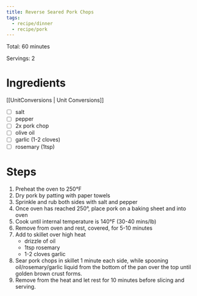 ```yaml
---
title: Reverse Seared Pork Chops
tags:
  - recipe/dinner
  - recipe/pork
---
```


Total: 60 minutes

Servings: 2

# Ingredients

[[UnitConversions | Unit Conversions]]

- [ ] salt
- [ ] pepper
- [ ] 2x pork chop
- [ ] olive oil
- [ ] garlic (1-2 cloves)
- [ ] rosemary (1tsp)

# Steps

1. Preheat the oven to 250°F
2. Dry pork by patting with paper towels
3. Sprinkle and rub both sides with salt and pepper
4. Once oven has reached 250°, place pork on a baking sheet and into oven
5. Cook until internal temperature is 140°F (30-40 mins/lb)
6. Remove from oven and rest, covered, for 5-10 minutes
7. Add to skillet over high heat
   - drizzle of oil
   - 1tsp rosemary
   - 1-2 cloves garlic
8. Sear pork chops in skillet 1 minute each side, while spooning oil/rosemary/garlic liquid from the bottom of the pan over the top until golden brown crust forms.
9. Remove from the heat and let rest for 10 minutes before slicing and serving.
